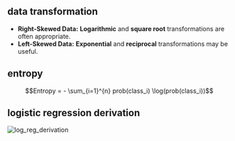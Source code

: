 ## data transformation
* **Right-Skewed Data:** **Logarithmic** and **square root** transformations are often appropriate.
* **Left-Skewed Data:** **Exponential** and **reciprocal** transformations may be useful.
## entropy
$$Entropy = - \sum_{i=1}^{n} prob(class_i) \log(prob(class_i))$$
## logistic regression derivation
![log_reg_derivation](https://github.com/SHRIDHARKN/data_science/assets/74343939/3b063489-bcb2-4e1b-b20e-536114f924b2)

